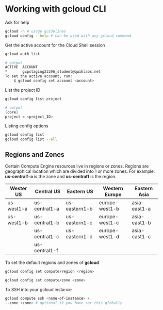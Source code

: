 # Working with gcloud CLI

Ask for help

```sh
gcloud -h # usage guidelines
gcloud config --help # can be used with any gcloud command
```

Get the active account for the Cloud Shell session

```sh
gcloud auth list

# output
ACTIVE  ACCOUNT
*       gcpstaging23396_student@qwiklabs.net
To set the active account, run:
    $ gcloud config set account <account>
```

List the project ID

```sh
gcloud config list project

# output
[core]
project = <project_ID>
```

Listing config options

```sh
gcloud config list
gcloud config list --all
```

## Regions and Zones

Certain Compute Engine resources live in regions or zones. Regions are geographical location which are divided into 1 or more zones.
For example: **us-central1-a** is the zone and **us-central1** is the region.

| Wester US  | Central US    | Eastern US    | Western Europe | Eastern Asia |
|------------|---------------|---------------|----------------|--------------|
| us-west1-a | us-central1-a | us-eastern1-b | europe-west1-b | asia-east1-a |
| us-west1-b | us-central1-b | us-eastern1-c | europe-west1-c | asia-east1-b |
|            | us-central1-c | us-eastern1-d | europe-west1-d | asia-east1-c |
|            | us-central1-f |               |                |              |

To set the default regions and zones of **gcloud**

```sh
gcloud config set compute/region <region>

gcloud config set compute/zone <zone>
```

To SSH into your gcloud instance

```sh
gcloud compute ssh <name-of-instance> \
--zone <zone> # optional if you have set this globally
```
